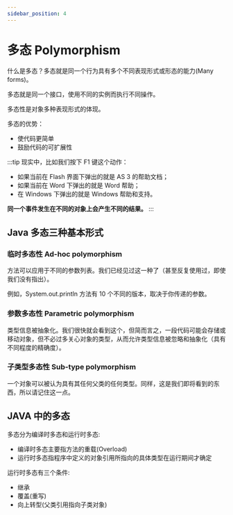 ```yaml
---
sidebar_position: 4
---
```


# 多态 Polymorphism

什么是多态？多态就是同一个行为具有多个不同表现形式或形态的能力(Many forms)。

多态就是同一个接口，使用不同的实例而执行不同操作。

多态性是对象多种表现形式的体现。

多态的优势：

- 使代码更简单
- 鼓励代码的可扩展性

:::tip
现实中，比如我们按下 F1 键这个动作：

- 如果当前在 Flash 界面下弹出的就是 AS 3 的帮助文档；
- 如果当前在 Word 下弹出的就是 Word 帮助；
- 在 Windows 下弹出的就是 Windows 帮助和支持。

**同一个事件发生在不同的对象上会产生不同的结果。**
:::

## Java 多态三种基本形式

### 临时多态性 Ad-hoc polymorphism

方法可以应用于不同的参数列表。我们已经见过这一种了（甚至反复使用过，即使我们没有指出）。

例如，System.out.println 方法有 10 个不同的版本，取决于你传递的参数。

### 参数多态性 Parametric polymorphism

类型信息被抽象化。我们很快就会看到这个，但简而言之，一段代码可能会存储或移动对象，但不必过多关心对象的类型，从而允许类型信息被忽略和抽象化（具有不同程度的精确度）。

### 子类型多态性 Sub-type polymorphism

一个对象可以被认为具有其任何父类的任何类型。同样，这是我们即将看到的东西，所以请记住这一点。

## JAVA 中的多态

多态分为编译时多态和运行时多态:

- 编译时多态主要指方法的重载(Overload)
- 运行时多态指程序中定义的对象引用所指向的具体类型在运行期间才确定

运行时多态有三个条件:

- 继承
- 覆盖(重写)
- 向上转型(父类引用指向子类对象)
